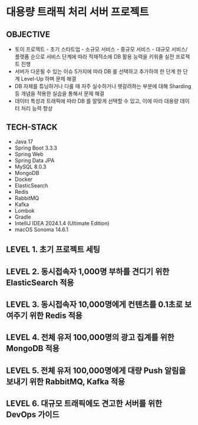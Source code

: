 # 대용량 트래픽 처리 서버 프로젝트

## OBJECTIVE
- 토이 프로젝트 - 초기 스타트업 - 소규모 서비스 - 중규모 서비스 - 대규모 서비스/플랫폼 순으로 서비스 단계에 따라 적재적소에 DB 활용 능력을 키워줄 실전 프로젝트 진행
- 서버가 다운될 수 있는 이슈 5가지에 따라 DB 를 선택하고 추가하여 한 단계 한 단계 Level-Up 하며 문제 해결
- DB 자체를 튜닝하거나 다룰 때 자주 실수하거나 헷갈려하는 부분에 대해 Sharding 등 개념을 적용한 실습을 통해서 문제 해결
- 데이터 특성과 트래픽에 따라 DB 를 알맞게 선택할 수 있고, 이에 따라 대용량 데이터 처리 능력 향상

## TECH-STACK
- Java 17
- Spring Boot 3.3.3
- Spring Web
- Spring Data JPA
- MySQL 8.0.3
- MongoDB
- Docker
- ElasticSearch
- Redis
- RabbitMQ
- Kafka
- Lombok
- Gradle
- IntelliJ IDEA 2024.1.4 (Ultimate Edition)
- macOS Sonoma 14.6.1

## LEVEL 1. 초기 프로젝트 세팅

## LEVEL 2. 동시접속자 1,000명 부하를 견디기 위한 ElasticSearch 적용

## LEVEL 3. 동시접속자 10,000명에게 컨텐츠를 0.1초로 보여주기 위한 Redis 적용

## LEVEL 4. 전체 유저 100,000명의 광고 집계를 위한 MongoDB 적용

## LEVEL 5. 전체 유저 100,000명에게 대량 Push 알림을 보내기 위한 RabbitMQ, Kafka 적용

## LEVEL 6. 대규모 트래픽에도 견고한 서버를 위한 DevOps 가이드